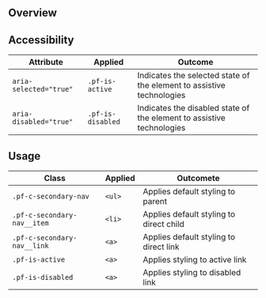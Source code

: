 ## Overview

## Accessibility

| Attribute | Applied | Outcome |
| -- | -- | -- |
| `aria-selected="true"` | `.pf-is-active` |  Indicates the selected state of the element to assistive technologies |
| `aria-disabled="true"` | `.pf-is-disabled` |  Indicates the disabled state of the element to assistive technologies |

## Usage

| Class | Applied | Outcomete |
| -- | -- | -- |
| `.pf-c-secondary-nav` | `<ul>` |  Applies default styling to parent |
| `.pf-c-secondary-nav__item` | `<li>` |  Applies default styling to direct child |
| `.pf-c-secondary-nav__link` | `<a>` | Applies default styling to direct link |
| `.pf-is-active` | `<a>` | Applies styling to active link |
| `.pf-is-disabled` | `<a>` | Applies styling to disabled link |
